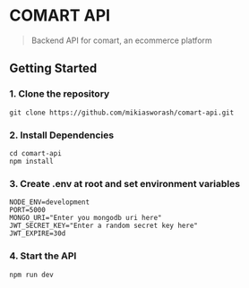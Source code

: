 # COMART API

> Backend API for comart, an ecommerce platform

## Getting Started

### 1. Clone the repository

```
git clone https://github.com/mikiasworash/comart-api.git
```

### 2. Install Dependencies

```
cd comart-api
npm install
```

### 3. Create .env at root and set environment variables
```
NODE_ENV=development
PORT=5000
MONGO_URI="Enter you mongodb uri here"
JWT_SECRET_KEY="Enter a random secret key here"
JWT_EXPIRE=30d
```

### 4. Start the API

```
npm run dev
```

